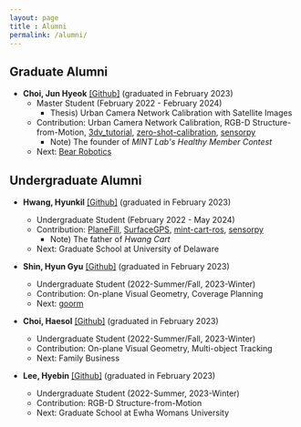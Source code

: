 ```yaml
---
layout: page
title : Alumni
permalink: /alumni/
---
```

## Graduate Alumni
* **Choi, Jun Hyeok** [[Github]](https://github.com/cjh1995-ros) (graduated in February 2023)
  * Master Student (February 2022 - February 2024)
    * Thesis) Urban Camera Network Calibration with Satellite Images
  * Contribution: Urban Camera Network Calibration, RGB-D Structure-from-Motion, [3dv_tutorial](https://github.com/mint-lab/3dv_tutorial), [zero-shot-calibration](https://github.com/mint-lab/zero-shot-calibration), [sensorpy](https://github.com/mint-lab/sensorpy)
    * Note) The founder of _MINT Lab's Healthy Member Contest_
  * Next: [Bear Robotics](https://www.bearrobotics.ai/)



## Undergraduate Alumni
* **Hwang, Hyunkil** [[Github]](https://github.com/Hyunkil76) (graduated in February 2023)
  * Undergraduate Student (February 2022 - May 2024)
  * Contribution: [PlaneFill](https://github.com/mint-lab/PlaneFill), [SurfaceGPS](https://github.com/mint-lab/surface_gps/), [mint-cart-ros](https://github.com/mint-lab/mint_cart_ros), [sensorpy](https://github.com/mint-lab/sensorpy)
    * Note) The father of _Hwang Cart_
  * Next: Graduate School at University of Delaware
* **Shin, Hyun Gyu** [[Github]](https://github.com/ufshg) (graduated in February 2023)
  * Undergraduate Student (2022-Summer/Fall, 2023-Winter)
  * Contribution: On-plane Visual Geometry, Coverage Planning
  * Next: [goorm](https://www.goorm.io/)
* **Choi, Haesol** [[Github]](https://github.com/NyaNyak) (graduated in February 2023)
  * Undergraduate Student (2022-Summer/Fall, 2023-Winter)
  * Contribution: On-plane Visual Geometry, Multi-object Tracking
  * Next: Family Business

* **Lee, Hyebin** [[Github]](https://github.com/splopsky) (graduated in February 2023)
  * Undergraduate Student (2022-Summer, 2023-Winter)
  * Contribution: RGB-D Structure-from-Motion
  * Next: Graduate School at Ewha Womans University